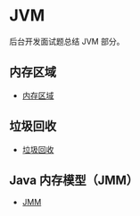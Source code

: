 # JVM<!-- {docsify-ignore-all} -->

后台开发面试题总结 JVM 部分。



## 内存区域

* [内存区域](JVM/内存区域/)



## 垃圾回收

* [垃圾回收](JVM/垃圾回收/)



## Java 内存模型（JMM）

* [JMM](JVM/JMM/)

